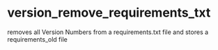 # version_remove_requirements_txt
removes all Version Numbers from a requirements.txt file and stores a requirements_old file
